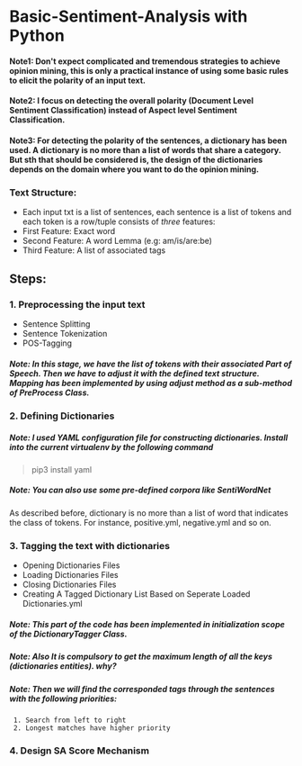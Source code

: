 # Basic-Sentiment-Analysis with Python
#### Note1: Don't expect complicated and tremendous strategies to achieve opinion mining, this is only a practical instance of using some basic rules to elicit the polarity of an input text.
#### Note2: I focus on detecting the overall polarity (Document Level Sentiment Classification) instead of Aspect level Sentiment Classification.
#### Note3: For detecting the polarity of the sentences, a dictionary has been used. A dictionary is no more than a list of words that share a category. But sth that should be considered is, the design of the dictionaries depends on the domain where you want to do the opinion mining.
### Text Structure:
*   Each input txt is a list of sentences, each sentence is a list of tokens and each token is a row/tuple consists of <i>three</i> features:
   *   First Feature: Exact word
   *   Second Feature: A word Lemma (e.g: am/is/are:be)
   *   Third Feature: A list of associated tags
## Steps:
### 1. Preprocessing the input text
*   Sentence Splitting
*   Sentence Tokenization
*   POS-Tagging
##### Note: In this stage, we have the list of tokens with their associated Part of Speech. Then we have to adjust it with the defined <i>text structure</i>. Mapping has been implemented by using <i>adjust</i> method as a sub-method of <i>PreProcess</i> Class.
### 2. Defining Dictionaries 
##### Note: I used YAML configuration file for constructing dictionaries. Install into the current virtualenv by the following command<br>
> pip3 install yaml
##### Note: You can also use some pre-defined corpora like <i>SentiWordNet</i>
As described before, dictionary is no more than a list of word that indicates the class of tokens. For instance, positive.yml, negative.yml and so on. 

### 3. Tagging the text with dictionaries
*   Opening Dictionaries Files
*   Loading Dictionaries Files
*   Closing Dictionaries Files
*   Creating A Tagged Dictionary List Based on Seperate Loaded Dictionaries.yml
##### Note: This part of the code has been implemented in initialization scope of the <i>DictionaryTagger</i> Class.
##### Note: Also It is compulsory to get the maximum length of all the keys (dictionaries entities). why?
##### Note: Then we will find the corresponded tags through the sentences with the following priorities:
     1. Search from left to right
     2. Longest matches have higher priority

### 4. Design SA Score Mechanism
